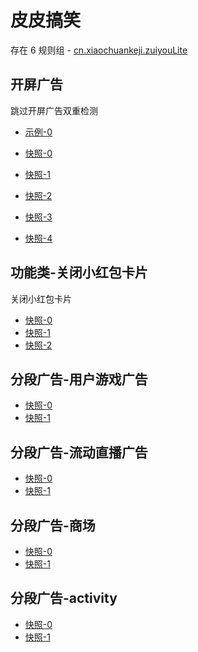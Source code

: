 # 皮皮搞笑

存在 6 规则组 - [cn.xiaochuankeji.zuiyouLite](/src/apps/cn.xiaochuankeji.zuiyouLite.ts)

## 开屏广告

跳过开屏广告双重检测

- [示例-0](https://m.gkd.li/81805625/350942a0-c8b2-4dbf-80f9-988522419a09)

- [快照-0](https://i.gkd.li/snapshot/1708955039598)
- [快照-1](https://i.gkd.li/snapshot/1708955435902)
- [快照-2](https://i.gkd.li/i/14557046)
- [快照-3](https://i.gkd.li/i/15911033)
- [快照-4](https://i.gkd.li/i/14601236)

## 功能类-关闭小红包卡片

关闭小红包卡片

- [快照-0](https://i.gkd.li/i/14430159)
- [快照-1](https://i.gkd.li/i/14430159)
- [快照-2](https://i.gkd.li/i/14430159)

## 分段广告-用户游戏广告

- [快照-0](https://i.gkd.li/snapshot/1709189540108)
- [快照-1](https://i.gkd.li/i/15071582)

## 分段广告-流动直播广告

- [快照-0](https://i.gkd.li/snapshot/1709205181942)
- [快照-1](https://i.gkd.li/i/15071582)

## 分段广告-商场

- [快照-0](https://i.gkd.li/snapshot/1709216783100)
- [快照-1](https://i.gkd.li/i/14823659)

## 分段广告-activity

- [快照-0](https://i.gkd.li/i/14823659)
- [快照-1](https://i.gkd.li/i/14823659)
